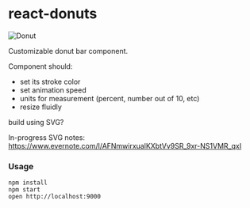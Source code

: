 # react-donuts

![Donut](http://vignette1.wikia.nocookie.net/smosh/images/b/b2/Pink_frosted_sprinkled_donut.jpg/revision/latest?cb=20120101131536)


Customizable donut bar component.

Component should:
- set its stroke color
- set animation speed
- units for measurement (percent, number out of 10, etc)
- resize fluidly

build using SVG?

In-progress SVG notes:
https://www.evernote.com/l/AFNmwirxualKXbtVv9SR_9xr-NS1VMR_qxI

### Usage

```
npm install
npm start
open http://localhost:9000
```
